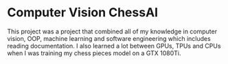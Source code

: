 # Computer Vision ChessAI
This project was a project that combined all of my knowledge in computer vision, OOP, machine learning and software engineering which includes reading documentation. I also learned a lot between GPUs, TPUs and CPUs when I was training my chess pieces model on a GTX 1080Ti.
